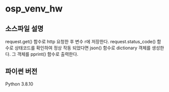 # osp_venv_hw
## 소스파일 설명

request.get() 함수로 http 요청한 후 변수 r에 저장한다.
request.status_code() 함수로 상태코드를 확인하여 정상 작동 되었다면
json() 함수로 dictionary 객체를 생성한다.
그 객체를 pprint() 함수로 출력한다.

## 파이썬 버전
Python 3.8.10
